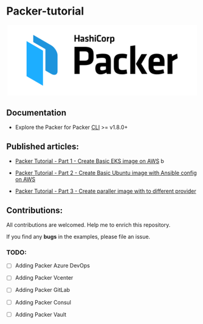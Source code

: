 # Packer-tutorial

<p align="center" style="text-align:center;">
  <a href="https://www.packer.io">
    <img alt="HashiCorp Packer logo" src="image/logo-packer-padded.svg" width="500" />
  </a>
</p>

## Documentation

* Explore the Packer for Packer [CLI](https://www.packer.io/downloads) >= v1.8.0+

## Published articles:

 - [Packer Tutorial - Part 1 - Create Basic EKS image on AWS]()
b
 - [Packer Tutorial - Part 2 - Create Basic Ubuntu image with Ansible config on AWS]()

 - [Packer Tutorial - Part 3 - Create paraller image with to different provider]()


## Contributions:

All contributions are welcomed. Help me to enrich this repository.

If you find any **bugs** in the examples, please file an issue.

### TODO:

 - [ ] Adding Packer Azure DevOps
 - [ ] Adding Packer Vcenter
 - [ ] Adding Packer GitLab
 - [ ] Adding Packer Consul
 - [ ] Adding Packer Vault

